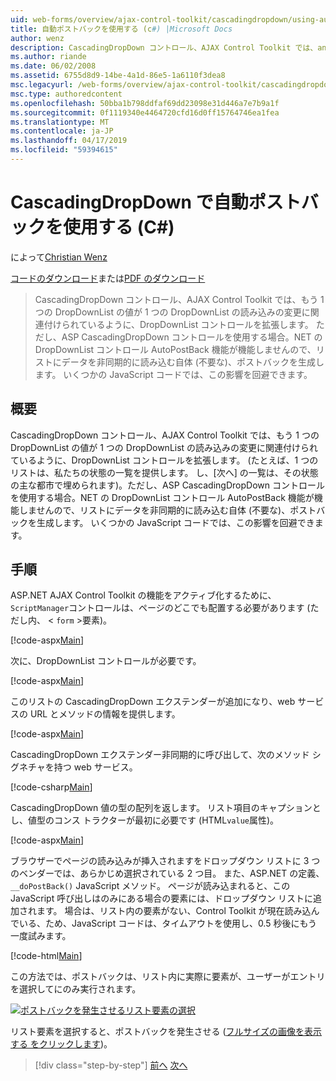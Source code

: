 ```yaml
---
uid: web-forms/overview/ajax-control-toolkit/cascadingdropdown/using-auto-postback-with-cascadingdropdown-cs
title: 自動ポストバックを使用する (c#) |Microsoft Docs
author: wenz
description: CascadingDropDown コントロール、AJAX Control Toolkit では、anoth 内の値が 1 つの DropDownList の読み込みの変更に関連付けられているように DropDownList コントロールを拡張しています.
ms.author: riande
ms.date: 06/02/2008
ms.assetid: 6755d8d9-14be-4a1d-86e5-1a6110f3dea8
msc.legacyurl: /web-forms/overview/ajax-control-toolkit/cascadingdropdown/using-auto-postback-with-cascadingdropdown-cs
msc.type: authoredcontent
ms.openlocfilehash: 50bba1b798ddfaf69dd23098e31d446a7e7b9a1f
ms.sourcegitcommit: 0f1119340e4464720cfd16d0ff15764746ea1fea
ms.translationtype: MT
ms.contentlocale: ja-JP
ms.lasthandoff: 04/17/2019
ms.locfileid: "59394615"
---
```

# <a name="using-auto-postback-with-cascadingdropdown-c"></a>CascadingDropDown で自動ポストバックを使用する (C#)

によって[Christian Wenz](https://github.com/wenz)

[コードのダウンロード](http://download.microsoft.com/download/9/0/7/907760b1-2c60-4f81-aeb6-ca416a573b0d/cascadingdropdown3.cs.zip)または[PDF のダウンロード](http://download.microsoft.com/download/2/d/c/2dc10e34-6983-41d4-9c08-f78f5387d32b/cascadingdropdown3CS.pdf)

> CascadingDropDown コントロール、AJAX Control Toolkit では、もう 1 つの DropDownList の値が 1 つの DropDownList の読み込みの変更に関連付けられているように、DropDownList コントロールを拡張します。 ただし、ASP CascadingDropDown コントロールを使用する場合。NET の DropDownList コントロール AutoPostBack 機能が機能しませんので、リストにデータを非同期的に読み込む自体 (不要な)、ポストバックを生成します。 いくつかの JavaScript コードでは、この影響を回避できます。


## <a name="overview"></a>概要

CascadingDropDown コントロール、AJAX Control Toolkit では、もう 1 つの DropDownList の値が 1 つの DropDownList の読み込みの変更に関連付けられているように、DropDownList コントロールを拡張します。 (たとえば、1 つのリストは、私たちの状態の一覧を提供します。 し、[次へ] の一覧は、その状態の主な都市で埋められます)。ただし、ASP CascadingDropDown コントロールを使用する場合。NET の DropDownList コントロール AutoPostBack 機能が機能しませんので、リストにデータを非同期的に読み込む自体 (不要な)、ポストバックを生成します。 いくつかの JavaScript コードでは、この影響を回避できます。

## <a name="steps"></a>手順

ASP.NET AJAX Control Toolkit の機能をアクティブ化するために、`ScriptManager`コントロールは、ページのどこでも配置する必要があります (ただし内、 &lt; `form` &gt;要素)。

[!code-aspx[Main](using-auto-postback-with-cascadingdropdown-cs/samples/sample1.aspx)]

次に、DropDownList コントロールが必要です。

[!code-aspx[Main](using-auto-postback-with-cascadingdropdown-cs/samples/sample2.aspx)]

このリストの CascadingDropDown エクステンダーが追加になり、web サービスの URL とメソッドの情報を提供します。

[!code-aspx[Main](using-auto-postback-with-cascadingdropdown-cs/samples/sample3.aspx)]

CascadingDropDown エクステンダー非同期的に呼び出して、次のメソッド シグネチャを持つ web サービス。

[!code-csharp[Main](using-auto-postback-with-cascadingdropdown-cs/samples/sample4.cs)]

CascadingDropDown 値の型の配列を返します。 リスト項目のキャプションとし、値型のコンス トラクターが最初に必要です (HTML`value`属性)。

[!code-aspx[Main](using-auto-postback-with-cascadingdropdown-cs/samples/sample5.aspx)]

ブラウザーでページの読み込みが挿入されますをドロップダウン リストに 3 つのベンダーでは、あらかじめ選択されている 2 つ目。 また、ASP.NET の定義、 `__doPostBack()` JavaScript メソッド。 ページが読み込まれると、この JavaScript 呼び出しはのみにある場合の要素には、ドロップダウン リストに追加されます。 場合は、リスト内の要素がない、Control Toolkit が現在読み込んでいる、ため、JavaScript コードは、タイムアウトを使用し、0.5 秒後にもう一度試みます。

[!code-html[Main](using-auto-postback-with-cascadingdropdown-cs/samples/sample6.html)]

この方法では、ポストバックは、リスト内に実際に要素が、ユーザーがエントリを選択してにのみ実行されます。


[![ポストバックを発生させるリスト要素の選択](using-auto-postback-with-cascadingdropdown-cs/_static/image2.png)](using-auto-postback-with-cascadingdropdown-cs/_static/image1.png)

リスト要素を選択すると、ポストバックを発生させる ([フルサイズの画像を表示する をクリックします](using-auto-postback-with-cascadingdropdown-cs/_static/image3.png))。

> [!div class="step-by-step"]
> [前へ](presetting-list-entries-with-cascadingdropdown-cs.md)
> [次へ](filling-a-list-using-cascadingdropdown-vb.md)
